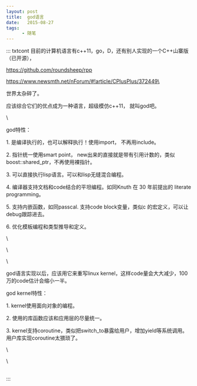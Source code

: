 ```yaml
---
layout: post
title:  god语言
date:   2015-08-27
tags:
      - 随笔
---
```

::: txtcont
目前的计算机语言有c++11，go，D，还有别人实现的一个C++山寨版（已开源），

<https://github.com/roundsheep/rpp> 

https://www.newsmth.net/nForum/#!article/CPlusPlus/372449\

世界太杂碎了。

应该综合它们的优点成为一种语言，超级模仿c++11， 就叫god吧。

\

god特性：

1\. 是编译执行的，也可以解释执行！使用import， 不再用include。

2\. 指针统一使用smart point，
new出来的直接就是带有引用计数的，类似boost::shared_ptr，不再使用裸指针。

3\. 可以直接执行lisp语言。可以和lisp无缝混合编程。

4\. 编译器支持文档和code结合的平坦编程。如同Knuth 在 30 年前提出的
literate programming。

5. 支持内嵌函数，如同passcal. 支持code block变量，类似c
的宏定义，可以让debug跟踪进去。

6\. 优化模板编程和类型推导和定义。

\

\

\

god语言实现以后，应该用它来重写linux
kernel，这样code量会大大减少，100万的code估计会缩小一半。

god kernel特性：

1\. kernel使用面向对象的编程。

2. 使用的库函数应该和应用层的尽量统一。

3\.
kernel支持coroutine，类似把switch_to暴露给用户，增加yield等系统调用。用户库实现coroutine太猥琐了。

\

\

\
:::
